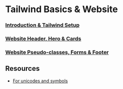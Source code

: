 # Tailwind Basics & Website

### [Introduction & Tailwind Setup](./Lesson_01)
### [Website Header, Hero & Cards](./Lesson_02/)
### [Website Pseudo-classes, Forms & Footer](./Lesson_03/)

## Resources

- [For unicodes and symbols](https://symbl.cc/en/)